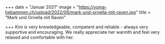 +++
date = "Januar 2021"
image = "https://yoma-hebammen.ch/upload/2022/06/mark-und-ornella-mit-raven.jpg"
title = "Mark und Ornella mit Raven"

+++
Kim is very knowledgeable, competent and reliable - always very supportive and encouraging. We really appreciate her warmth and feel very relaxed and comfortable with her.